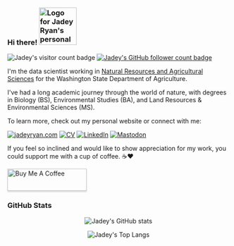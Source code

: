 ### Hi there! <img src="https://github.com/jadeynryan/jadeynryan/blob/main/JR-logo-white-bg.png" height="85" alt="Logo for Jadey Ryan's personal website: a cat with tail shaped as the letter J next to last name initial R"> 

![Jadey's visitor count badge](https://visitor-badge.laobi.icu/badge?page_id=jadeynryan.jadeynryan) [![Jadey's GitHub follower count badge](https://img.shields.io/github/followers/jadeynryan?label=Follow&style=social)](https://github.com/jadeynryan)

I'm the data scientist working in [Natural Resources and Agricultural Sciences](https://agr.wa.gov/agscience) for the Washington State Department of Agriculture. 

I've had a long academic journey through the world of nature, with degrees in Biology (BS), Environmental Studies (BA), and Land Resources & Environmental Sciences (MS).

To learn more, check out my personal website or connect with me:
  
[![jadeyryan.com](https://img.shields.io/badge/jadeyryan.com-%230b7366.svg?style=for-the-badge&logoColor=white)](https://jadeyryan.com) [![CV](https://img.shields.io/badge/CV-%236a2d0a.svg?style=for-the-badge&logoColor=white)](https://jadeyryan.com/cv) [![LinkedIn](https://img.shields.io/badge/linkedin-%230077B5.svg?style=for-the-badge&logo=linkedin&logoColor=white)](https://www.linkedin.com/in/jadeynryan/) [![Mastodon](https://img.shields.io/badge/-MASTODON-%23563ACC?style=for-the-badge&logo=mastodon&logoColor=white)](https://fosstodon.org/@jadeynryan) 

<!-- coffee button adapted from https://github.com/z3tt/Z3tt/blob/master/README.md?plain=1 -->

If you feel so inclined and would like to show appreciation for my work, you could support me with a cup of coffee. ☕️♥️

<a href="https://www.buymeacoffee.com/jadeyryan" target="_blank"><img src="https://www.buymeacoffee.com/assets/img/guidelines/download-assets-sm-1.svg" alt="Buy Me A Coffee" style="height: 50px !important;width: 180px !important;box-shadow: 0px 3px 2px 0px rgba(190, 190, 190, 0.5) !important;-webkit-box-shadow: 0px 3px 2px 0px rgba(190, 190, 190, 0.5) !important;" ></a>

### GitHub Stats

<div align="center">
  
![Jadey's GitHub stats](https://github-readme-stats.vercel.app/api?username=jadeynryan&theme=vue-dark&show_icons=true) 

![Jadey's Top Langs](https://github-readme-stats.vercel.app/api/top-langs/?username=jadeynryan&layout=compact&theme=vue-dark&hide=javascript,html,typescript)

</div>
